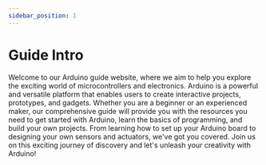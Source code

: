 ```yaml
---
sidebar_position: 1
---
```


# Guide Intro


 Welcome to our Arduino guide website, where we aim to help you explore the exciting world of microcontrollers and electronics. Arduino is a powerful and versatile platform that enables users to create interactive projects, prototypes, and gadgets. Whether you are a beginner or an experienced maker, our comprehensive guide will provide you with the resources you need to get started with Arduino, learn the basics of programming, and build your own projects. From learning how to set up your Arduino board to designing your own sensors and actuators, we've got you covered. Join us on this exciting journey of discovery and let's unleash your creativity with Arduino!




